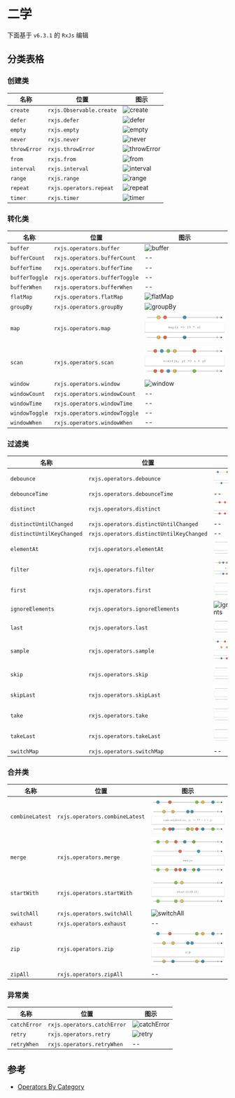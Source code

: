 # 二学

下面基于 `v6.3.1` 的 `RxJs` 编辑

## 分类表格

### 创建类

| 名称 | 位置 | 图示
|------|-----|-----
| `create`      | `rxjs.Observable.create`  | ![create](http://reactivex.io/documentation/operators/images/create.c.png)
| `defer`       | `rxjs.defer`              | ![defer](http://reactivex.io/documentation/operators/images/defer.c.png)
| `empty`       | `rxjs.empty`              | ![empty](http://reactivex.io/documentation/operators/images/empty.c.png)
| `never`       | `rxjs.never`              | ![never](http://reactivex.io/documentation/operators/images/never.c.png)
| `throwError`  | `rxjs.throwError`         | ![throwError](http://reactivex.io/documentation/operators/images/throw.c.png)
| `from`        | `rxjs.from`               | ![from](http://reactivex.io/documentation/operators/images/from.c.png)
| `interval`    | `rxjs.interval`           | ![interval](http://reactivex.io/documentation/operators/images/interval.c.png)
| `range`       | `rxjs.range`              | ![range](http://reactivex.io/documentation/operators/images/range.c.png)
| `repeat`      | `rxjs.operators.repeat`   | ![repeat](http://reactivex.io/documentation/operators/images/repeat.c.png)
| `timer`       | `rxjs.timer`              | ![timer](http://reactivex.io/documentation/operators/images/timer.c.png)

### 转化类

| 名称 | 位置 | 图示
|------|-----|-----
| `buffer`          | `rxjs.operators.buffer`       | ![buffer](http://reactivex.io/documentation/operators/images/Buffer.png)
| `bufferCount`     | `rxjs.operators.bufferCount`  | --
| `bufferTime`      | `rxjs.operators.bufferTime`   | --
| `bufferToggle`    | `rxjs.operators.bufferToggle` | --
| `bufferWhen`      | `rxjs.operators.bufferWhen`   | --
| `flatMap`         | `rxjs.operators.flatMap`      | ![flatMap](http://reactivex.io/documentation/operators/images/flatMap.c.png)
| `groupBy`         | `rxjs.operators.groupBy`      | ![groupBy](http://reactivex.io/documentation/operators/images/groupBy.c.png)
| `map`             | `rxjs.operators.map`          | ![map](./source/0002-map.png)
| `scan`            | `rxjs.operators.scan`         | ![scan](./source/0002-scan.png)
| `window`          | `rxjs.operators.window`       | ![window](http://reactivex.io/documentation/operators/images/window.C.png)
| `windowCount`     | `rxjs.operators.windowCount`  | --
| `windowTime`      | `rxjs.operators.windowTime`   | --
| `windowToggle`    | `rxjs.operators.windowToggle` | --
| `windowWhen`      | `rxjs.operators.windowWhen`   | --

### 过滤类

| 名称 | 位置 | 图示
|------|-----|-----
| `debounce`                | `rxjs.operators.debounce`                 | ![debounce](./source/0002-debounce.png)
| `debounceTime`            | `rxjs.operators.debounceTime`             | --
| `distinct`                | `rxjs.operators.distinct`                 | ![distinct](./source/0002-distinct.png)
| `distinctUntilChanged`    | `rxjs.operators.distinctUntilChanged`     | --
| `distinctUntilKeyChanged` | `rxjs.operators.distinctUntilKeyChanged`  | --
| `elementAt`               | `rxjs.operators.elementAt`                | ![elementAt](./source/0002-elementAt.png)
| `filter`                  | `rxjs.operators.filter`                   | ![filter](./source/0002-filter.png)
| `first`                   | `rxjs.operators.first`                    | ![first](./source/0002-first.png)
| `ignoreElements`          | `rxjs.operators.ignoreElements`           | ![ignoreElements](http://reactivex.io/documentation/operators/images/ignoreElements.c.png)
| `last`                    | `rxjs.operators.last`                     | ![last](./source/0002-last.png)
| `sample`                  | `rxjs.operators.sample`                   | ![sample](./source/0002-sample.png)
| `skip`                    | `rxjs.operators.skip`                     | ![skip](./source/0002-skip.png)
| `skipLast`                | `rxjs.operators.skipLast`                 | ![skipLast](./source/0002-skipLast.png)
| `take`                    | `rxjs.operators.take`                     | ![take](./source/0002-take.png)
| `takeLast`                | `rxjs.operators.takeLast`                 | ![takeLast](./source/0002-takeLast.png)
| `switchMap`               | `rxjs.operators.switchMap`                | --

### 合并类

| 名称 | 位置 | 图示
|------|-----|-----
| `combineLatest`   | `rxjs.operators.combineLatest`    | ![combineLatest](./source/0002-combineLatest.png)
| `merge`           | `rxjs.operators.merge`            | ![merge](./source/0002-merge.png)
| `startWith`       | `rxjs.operators.startWith`        | ![startWith](./source/0002-startWith.png)
| `switchAll`       | `rxjs.operators.switchAll`        | ![switchAll](http://reactivex.io/documentation/operators/images/switch.c.png)
| `exhaust`         | `rxjs.operators.exhaust`          | --
| `zip`             | `rxjs.operators.zip`              | ![zip](./source/0002-zip.png)
| `zipAll`          | `rxjs.operators.zipAll`           | --

### 异常类

| 名称 | 位置 | 图示
|------|-----|-----
| `catchError`  | `rxjs.operators.catchError`   | ![catchError](http://reactivex.io/documentation/operators/images/Catch.png)
| `retry`       | `rxjs.operators.retry`        | ![retry](http://reactivex.io/documentation/operators/images/retry.C.png)
| `retryWhen`   | `rxjs.operators.retryWhen`    | --


## 参考

* [Operators By Category](http://reactivex.io/documentation/operators.html)
